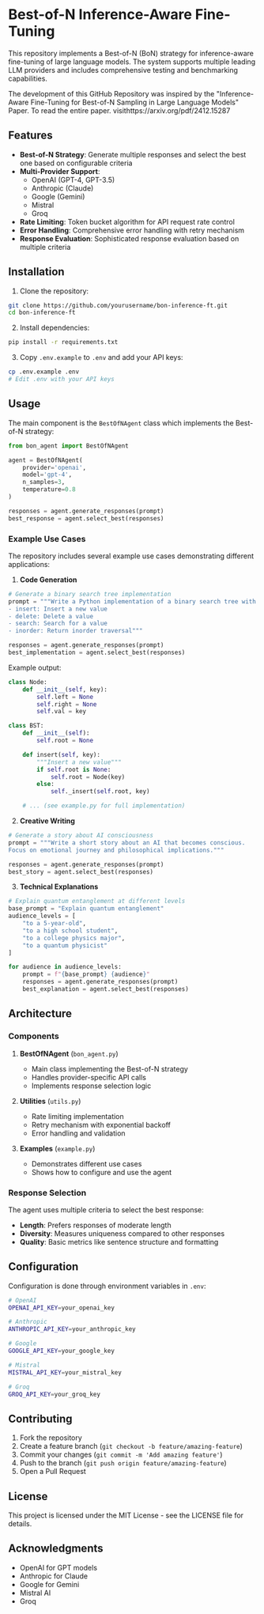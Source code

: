 # Best-of-N Inference-Aware Fine-Tuning

This repository implements a Best-of-N (BoN) strategy for inference-aware fine-tuning of large language models. The system supports multiple leading LLM providers and includes comprehensive testing and benchmarking capabilities.

The development of this GitHub Repository was inspired by the "Inference-Aware Fine-Tuning for Best-of-N
Sampling in Large Language Models" Paper. To read the entire paper. visithttps://arxiv.org/pdf/2412.15287

## Features

- **Best-of-N Strategy**: Generate multiple responses and select the best one based on configurable criteria
- **Multi-Provider Support**:
  - OpenAI (GPT-4, GPT-3.5)
  - Anthropic (Claude)
  - Google (Gemini)
  - Mistral
  - Groq
- **Rate Limiting**: Token bucket algorithm for API request rate control
- **Error Handling**: Comprehensive error handling with retry mechanism
- **Response Evaluation**: Sophisticated response evaluation based on multiple criteria

## Installation

1. Clone the repository:

```bash
git clone https://github.com/yourusername/bon-inference-ft.git
cd bon-inference-ft
```

2. Install dependencies:

```bash
pip install -r requirements.txt
```

3. Copy `.env.example` to `.env` and add your API keys:

```bash
cp .env.example .env
# Edit .env with your API keys
```

## Usage

The main component is the `BestOfNAgent` class which implements the Best-of-N strategy:

```python
from bon_agent import BestOfNAgent

agent = BestOfNAgent(
    provider='openai',
    model='gpt-4',
    n_samples=3,
    temperature=0.8
)

responses = agent.generate_responses(prompt)
best_response = agent.select_best(responses)
```

### Example Use Cases

The repository includes several example use cases demonstrating different applications:

1. **Code Generation**

```python
# Generate a binary search tree implementation
prompt = """Write a Python implementation of a binary search tree with methods:
- insert: Insert a new value
- delete: Delete a value
- search: Search for a value
- inorder: Return inorder traversal"""

responses = agent.generate_responses(prompt)
best_implementation = agent.select_best(responses)
```

Example output:

```python
class Node:
    def __init__(self, key):
        self.left = None
        self.right = None
        self.val = key

class BST:
    def __init__(self):
        self.root = None

    def insert(self, key):
        """Insert a new value"""
        if self.root is None:
            self.root = Node(key)
        else:
            self._insert(self.root, key)

    # ... (see example.py for full implementation)
```

2. **Creative Writing**

```python
# Generate a story about AI consciousness
prompt = """Write a short story about an AI that becomes conscious.
Focus on emotional journey and philosophical implications."""

responses = agent.generate_responses(prompt)
best_story = agent.select_best(responses)
```

3. **Technical Explanations**

```python
# Explain quantum entanglement at different levels
base_prompt = "Explain quantum entanglement"
audience_levels = [
    "to a 5-year-old",
    "to a high school student",
    "to a college physics major",
    "to a quantum physicist"
]

for audience in audience_levels:
    prompt = f"{base_prompt} {audience}"
    responses = agent.generate_responses(prompt)
    best_explanation = agent.select_best(responses)
```

## Architecture

### Components

1. **BestOfNAgent** (`bon_agent.py`)

   - Main class implementing the Best-of-N strategy
   - Handles provider-specific API calls
   - Implements response selection logic

2. **Utilities** (`utils.py`)

   - Rate limiting implementation
   - Retry mechanism with exponential backoff
   - Error handling and validation

3. **Examples** (`example.py`)
   - Demonstrates different use cases
   - Shows how to configure and use the agent

### Response Selection

The agent uses multiple criteria to select the best response:

- **Length**: Prefers responses of moderate length
- **Diversity**: Measures uniqueness compared to other responses
- **Quality**: Basic metrics like sentence structure and formatting

## Configuration

Configuration is done through environment variables in `.env`:

```bash
# OpenAI
OPENAI_API_KEY=your_openai_key

# Anthropic
ANTHROPIC_API_KEY=your_anthropic_key

# Google
GOOGLE_API_KEY=your_google_key

# Mistral
MISTRAL_API_KEY=your_mistral_key

# Groq
GROQ_API_KEY=your_groq_key
```

## Contributing

1. Fork the repository
2. Create a feature branch (`git checkout -b feature/amazing-feature`)
3. Commit your changes (`git commit -m 'Add amazing feature'`)
4. Push to the branch (`git push origin feature/amazing-feature`)
5. Open a Pull Request

## License

This project is licensed under the MIT License - see the LICENSE file for details.

## Acknowledgments

- OpenAI for GPT models
- Anthropic for Claude
- Google for Gemini
- Mistral AI
- Groq
